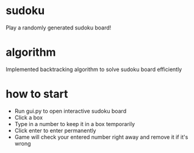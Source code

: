 # sudoku
Play a randomly generated sudoku board!

# algorithm
Implemented backtracking algorithm to solve sudoku board efficiently

# how to start
- Run gui.py to open interactive sudoku board
- Click a box
- Type in a number to keep it in a box temporarily
- Click enter to enter permanently
- Game will check your entered number right away and remove it if it's wrong
